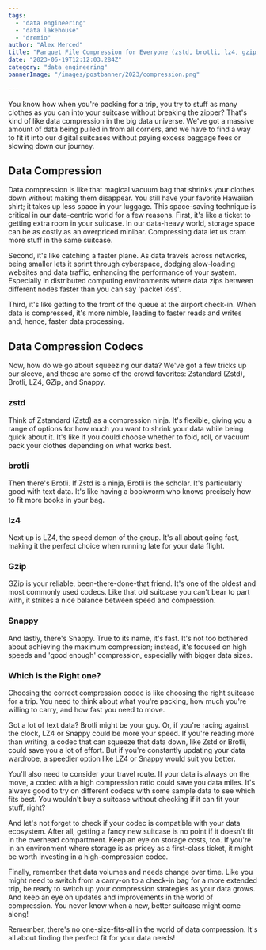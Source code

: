 ```yaml
---
tags:
  - "data engineering"
  - "data lakehouse"
  - "dremio"
author: "Alex Merced"
title: "Parquet File Compression for Everyone (zstd, brotli, lz4, gzip, snappy)"
date: "2023-06-19T12:12:03.284Z"
category: "data engineering"
bannerImage: "/images/postbanner/2023/compression.png"

---
```


You know how when you're packing for a trip, you try to stuff as many clothes as you can into your suitcase without breaking the zipper? That's kind of like data compression in the big data universe. We've got a massive amount of data being pulled in from all corners, and we have to find a way to fit it into our digital suitcases without paying excess baggage fees or slowing down our journey.

## Data Compression

Data compression is like that magical vacuum bag that shrinks your clothes down without making them disappear. You still have your favorite Hawaiian shirt; it takes up less space in your luggage. This space-saving technique is critical in our data-centric world for a few reasons.
First, it's like a ticket to getting extra room in your suitcase. In our data-heavy world, storage space can be as costly as an overpriced minibar. Compressing data let us cram more stuff in the same suitcase.

Second, it's like catching a faster plane. As data travels across networks, being smaller lets it sprint through cyberspace, dodging slow-loading websites and data traffic, enhancing the performance of your system. Especially in distributed computing environments where data zips between different nodes faster than you can say 'packet loss'.

Third, it's like getting to the front of the queue at the airport check-in. When data is compressed, it's more nimble, leading to faster reads and writes and, hence, faster data processing.

## Data Compression Codecs

Now, how do we go about squeezing our data? We've got a few tricks up our sleeve, and these are some of the crowd favorites: Zstandard (Zstd), Brotli, LZ4, GZip, and Snappy.

### zstd

Think of Zstandard (Zstd) as a compression ninja. It's flexible, giving you a range of options for how much you want to shrink your data while being quick about it. It's like if you could choose whether to fold, roll, or vacuum pack your clothes depending on what works best.

### brotli

Then there's Brotli. If Zstd is a ninja, Brotli is the scholar. It's particularly good with text data. It's like having a bookworm who knows precisely how to fit more books in your bag.

### lz4

Next up is LZ4, the speed demon of the group. It's all about going fast, making it the perfect choice when running late for your data flight.

### Gzip

GZip is your reliable, been-there-done-that friend. It's one of the oldest and most commonly used codecs. Like that old suitcase you can't bear to part with, it strikes a nice balance between speed and compression.

### Snappy

And lastly, there's Snappy. True to its name, it's fast. It's not too bothered about achieving the maximum compression; instead, it's focused on high speeds and 'good enough' compression, especially with bigger data sizes.

### Which is the Right one?

Choosing the correct compression codec is like choosing the right suitcase for a trip. You need to think about what you're packing, how much you're willing to carry, and how fast you need to move.

Got a lot of text data? Brotli might be your guy. Or, if you're racing against the clock, LZ4 or Snappy could be more your speed. If you're reading more than writing, a codec that can squeeze that data down, like Zstd or Brotli, could save you a lot of effort. But if you're constantly updating your data wardrobe, a speedier option like LZ4 or Snappy would suit you better.

You'll also need to consider your travel route. If your data is always on the move, a codec with a high compression ratio could save you data miles. It's always good to try on different codecs with some sample data to see which fits best. You wouldn't buy a suitcase without checking if it can fit your stuff, right?

And let's not forget to check if your codec is compatible with your data ecosystem. After all, getting a fancy new suitcase is no point if it doesn't fit in the overhead compartment. Keep an eye on storage costs, too. If you're in an environment where storage is as pricey as a first-class ticket, it might be worth investing in a high-compression codec.

Finally, remember that data volumes and needs change over time. Like you might need to switch from a carry-on to a check-in bag for a more extended trip, be ready to switch up your compression strategies as your data grows. And keep an eye on updates and improvements in the world of compression. You never know when a new, better suitcase might come along!

Remember, there's no one-size-fits-all in the world of data compression. It's all about finding the perfect fit for your data needs!